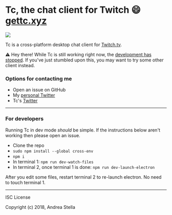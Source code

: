 # Tc, the chat client for Twitch :smile: [gettc.xyz](http://gettc.xyz)

![](./src/assets/icon256.png)

Tc is a cross-platform desktop chat client for [Twitch.tv](http://www.twitch.tv/).

:warning: Hey there! While Tc is still working right now, the [development has stopped](https://github.com/mccxiv/tc/issues/519). If you've just stumbled upon this, you may want to try some other client instead.

### Options for contacting me
- Open an issue on GitHub
- My [personal Twitter](https://twitter.com/k3nt0456)
- Tc's [Twitter](https://twitter.com/tctwitch)

---

### For developers
Running Tc in dev mode *should* be simple. If the instructions below aren't
working then please open an issue.

- Clone the repo
- `sudo npm install --global cross-env`
- `npm i`
- In terminal 1: `npm run dev-watch-files`
- In terminal 2, once terminal 1 is done: `npm run dev-launch-electron`

After you edit some files, restart terminal 2 to re-launch electron. No need
to touch terminal 1.

---

ISC License

Copyright (c) 2018, Andrea Stella
